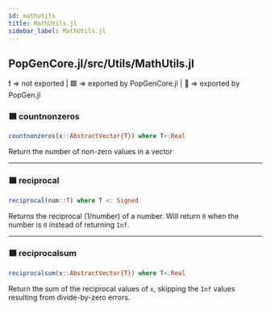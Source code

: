 ```yaml
---
id: mathutils
title: MathUtils.jl
sidebar_label: MathUtils.jl
---
```

## PopGenCore.jl/src/Utils/MathUtils.jl
❗ => not exported | 
🟪 => exported by PopGenCore.jl | 
🔵 => exported by PopGen.jl

### 🟪 countnonzeros
```julia
countnonzeros(x::AbstractVector{T}) where T<:Real
```
Return the number of non-zero values in a vector

----
### 🟪 reciprocal
```julia
reciprocal(num::T) where T <: Signed
```
Returns the reciprocal (1/number) of a number. Will return `0` when
the number is `0` instead of returning `Inf`.

----
### 🟪 reciprocalsum
```julia
reciprocalsum(x::AbstractVector{T}) where T<:Real
```
Return the sum of the reciprocal values of `x`, skipping the `Inf` values
resulting from divide-by-zero errors.
